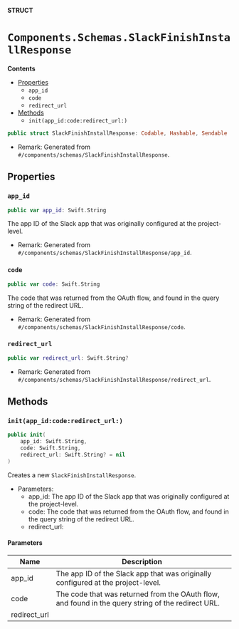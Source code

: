 **STRUCT**

# `Components.Schemas.SlackFinishInstallResponse`

**Contents**

- [Properties](#properties)
  - `app_id`
  - `code`
  - `redirect_url`
- [Methods](#methods)
  - `init(app_id:code:redirect_url:)`

```swift
public struct SlackFinishInstallResponse: Codable, Hashable, Sendable
```

- Remark: Generated from `#/components/schemas/SlackFinishInstallResponse`.

## Properties
### `app_id`

```swift
public var app_id: Swift.String
```

The app ID of the Slack app that was originally configured at the project-level.

- Remark: Generated from `#/components/schemas/SlackFinishInstallResponse/app_id`.

### `code`

```swift
public var code: Swift.String
```

The code that was returned from the OAuth flow, and found in the query string of the redirect URL.

- Remark: Generated from `#/components/schemas/SlackFinishInstallResponse/code`.

### `redirect_url`

```swift
public var redirect_url: Swift.String?
```

- Remark: Generated from `#/components/schemas/SlackFinishInstallResponse/redirect_url`.

## Methods
### `init(app_id:code:redirect_url:)`

```swift
public init(
    app_id: Swift.String,
    code: Swift.String,
    redirect_url: Swift.String? = nil
)
```

Creates a new `SlackFinishInstallResponse`.

- Parameters:
  - app_id: The app ID of the Slack app that was originally configured at the project-level.
  - code: The code that was returned from the OAuth flow, and found in the query string of the redirect URL.
  - redirect_url:

#### Parameters

| Name | Description |
| ---- | ----------- |
| app_id | The app ID of the Slack app that was originally configured at the project-level. |
| code | The code that was returned from the OAuth flow, and found in the query string of the redirect URL. |
| redirect_url |  |